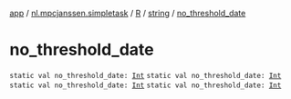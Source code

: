 [app](../../../index.md) / [nl.mpcjanssen.simpletask](../../index.md) / [R](../index.md) / [string](index.md) / [no_threshold_date](.)

# no_threshold_date

`static val no_threshold_date: `[`Int`](https://kotlinlang.org/api/latest/jvm/stdlib/kotlin/-int/index.html)
`static val no_threshold_date: `[`Int`](https://kotlinlang.org/api/latest/jvm/stdlib/kotlin/-int/index.html)
`static val no_threshold_date: `[`Int`](https://kotlinlang.org/api/latest/jvm/stdlib/kotlin/-int/index.html)
`static val no_threshold_date: `[`Int`](https://kotlinlang.org/api/latest/jvm/stdlib/kotlin/-int/index.html)